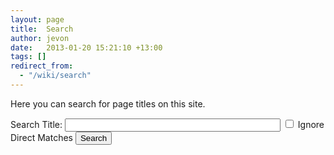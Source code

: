 ```yaml
---
layout: page
title:  Search
author: jevon
date:   2013-01-20 15:21:10 +13:00
tags: []
redirect_from:
  - "/wiki/search"
---
```


Here you can search for page titles on this site.

<form action="search.php" method="GET" class="siteForm">Search Title: <input type="text" name="title" value="" size="40" maxlength="255" class="search" title="Search for a title">
<label><input type="checkbox" name="ignore" value="1" title="Ignore direct matches"> Ignore Direct Matches</label>
<input type="submit" value="Search"></form>
